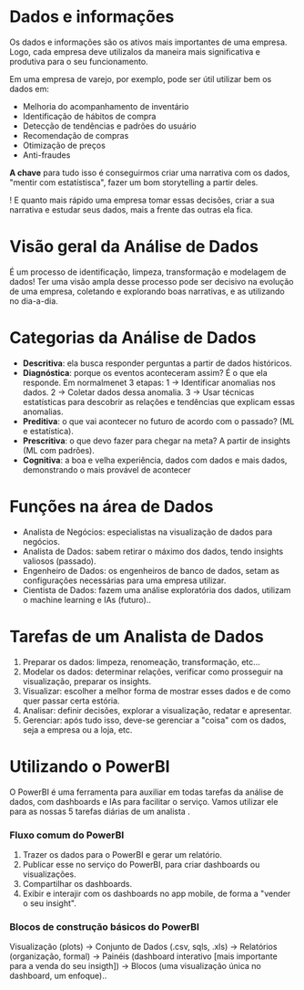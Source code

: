 # Dados e informações

Os dados e informações são os ativos mais importantes de uma empresa.
Logo, cada empresa deve utilizalos da maneira mais significativa e produtiva para o seu funcionamento.


Em uma empresa de varejo, por exemplo, pode ser útil utilizar bem os dados em:
* Melhoria do acompanhamento de inventário
* Identificação de hábitos de compra
* Detecção de tendências e padrões do usuário
* Recomendação de compras
* Otimização de preços
* Anti-fraudes

**A chave** para tudo isso é conseguirmos criar uma narrativa com os dados, "mentir com estatístisca", fazer um bom storytelling a partir deles.

! E quanto mais rápido uma empresa tomar essas decisões, criar a sua narrativa e estudar seus dados, mais a frente das outras ela fica.

# Visão geral da Análise de Dados
É um processo de identificação, limpeza, transformação e modelagem de dados!
Ter uma visão ampla desse processo pode ser decisivo na evolução de uma empresa, coletando e explorando boas narrativas, e as utilizando no dia-a-dia.

# Categorias da Análise de Dados
* **Descritiva**: ela busca responder perguntas a partir de dados históricos.
* **Diagnóstica**: porque os eventos aconteceram assim? É o que ela responde. Em normalmenet 3 etapas: 1 -> Identificar anomalias nos dados. 2 -> Coletar dados dessa anomalia. 3 -> Usar técnicas estatísticas para descobrir as relações e tendências que explicam essas anomalias.
* **Preditiva**: o que vai acontecer no futuro de acordo com o passado? (ML e estatística).
* **Prescritiva**: o que devo fazer para chegar na meta? A partir de insights (ML com padrões).
* **Cognitiva**: a boa e velha experiência, dados com dados e mais dados, demonstrando o mais provável de acontecer

# Funções na área de Dados
* Analista de Negócios: especialistas na visualização de dados para negócios.
* Analista de Dados: sabem retirar o máximo dos dados, tendo insights valiosos (passado).
* Engenheiro de Dados: os engenheiros de banco de dados, setam as configurações necessárias para uma empresa utilizar.
* Cientista de Dados: fazem uma análise exploratória dos dados, utilizam o machine learning e IAs (futuro)..

# Tarefas de um Analista de Dados
1. Preparar os dados: limpeza, renomeação, transformação, etc...
2. Modelar os dados: determinar relações, verificar como prosseguir na visualização, preparar os insights.
3. Visualizar: escolher a melhor forma de mostrar esses dados e de como quer passar certa estória.
4. Analisar: definir decisões, explorar a visualização, redatar e apresentar.
5. Gerenciar: após tudo isso, deve-se gerenciar a "coisa" com os dados, seja a empresa ou a loja, etc.

# Utilizando o PowerBI
O PowerBI é uma ferramenta para auxiliar em todas tarefas da análise de dados, com dashboards e IAs para facilitar o serviço. Vamos utilizar ele para as nossas 5 tarefas diárias de um analista
.

### Fluxo comum do PowerBI
1. Trazer os dados para o PowerBI e gerar um relatório.
2. Publicar esse no serviço do PowerBI, para criar dashboards ou visualizações.
3. Compartilhar os dashboards.
4. Exibir e interajir com os dashboards no app mobile, de forma a "vender o seu insight".

### Blocos de construção básicos do PowerBI
Visualização (plots) -> Conjunto de Dados (.csv, sqls, .xls) -> Relatórios (organização, formal) -> Painéis (dashboard interativo [mais importante para a venda do seu insigth]) -> Blocos (uma visualização única no dashboard, um enfoque)..




